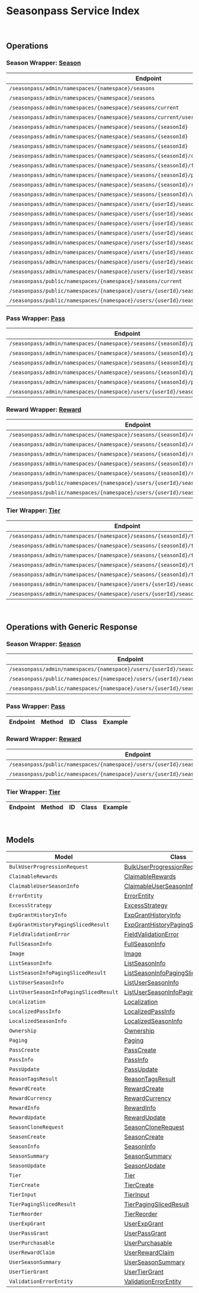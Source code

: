 # Seasonpass Service Index

&nbsp;

## Operations

### Season Wrapper:  [Season](../../AccelByte.Sdk/Api/Seasonpass/Wrapper/Season.cs)
| Endpoint | Method | ID | Class | Example |
|---|---|---|---|---|
| `/seasonpass/admin/namespaces/{namespace}/seasons` | GET | QuerySeasons | [QuerySeasons](../../AccelByte.Sdk/Api/Seasonpass/Operation/Season/QuerySeasons.cs) | [QuerySeasons](../../samples/AccelByte.Sdk.Sample.Cli/ApiCommand/Seasonpass/Season/QuerySeasons.cs) |
| `/seasonpass/admin/namespaces/{namespace}/seasons` | POST | CreateSeason | [CreateSeason](../../AccelByte.Sdk/Api/Seasonpass/Operation/Season/CreateSeason.cs) | [CreateSeason](../../samples/AccelByte.Sdk.Sample.Cli/ApiCommand/Seasonpass/Season/CreateSeason.cs) |
| `/seasonpass/admin/namespaces/{namespace}/seasons/current` | GET | GetCurrentSeason | [GetCurrentSeason](../../AccelByte.Sdk/Api/Seasonpass/Operation/Season/GetCurrentSeason.cs) | [GetCurrentSeason](../../samples/AccelByte.Sdk.Sample.Cli/ApiCommand/Seasonpass/Season/GetCurrentSeason.cs) |
| `/seasonpass/admin/namespaces/{namespace}/seasons/current/users/bulk/progression` | POST | BulkGetUserSeasonProgression | [BulkGetUserSeasonProgression](../../AccelByte.Sdk/Api/Seasonpass/Operation/Season/BulkGetUserSeasonProgression.cs) | [BulkGetUserSeasonProgression](../../samples/AccelByte.Sdk.Sample.Cli/ApiCommand/Seasonpass/Season/BulkGetUserSeasonProgression.cs) |
| `/seasonpass/admin/namespaces/{namespace}/seasons/{seasonId}` | GET | GetSeason | [GetSeason](../../AccelByte.Sdk/Api/Seasonpass/Operation/Season/GetSeason.cs) | [GetSeason](../../samples/AccelByte.Sdk.Sample.Cli/ApiCommand/Seasonpass/Season/GetSeason.cs) |
| `/seasonpass/admin/namespaces/{namespace}/seasons/{seasonId}` | DELETE | DeleteSeason | [DeleteSeason](../../AccelByte.Sdk/Api/Seasonpass/Operation/Season/DeleteSeason.cs) | [DeleteSeason](../../samples/AccelByte.Sdk.Sample.Cli/ApiCommand/Seasonpass/Season/DeleteSeason.cs) |
| `/seasonpass/admin/namespaces/{namespace}/seasons/{seasonId}` | PATCH | UpdateSeason | [UpdateSeason](../../AccelByte.Sdk/Api/Seasonpass/Operation/Season/UpdateSeason.cs) | [UpdateSeason](../../samples/AccelByte.Sdk.Sample.Cli/ApiCommand/Seasonpass/Season/UpdateSeason.cs) |
| `/seasonpass/admin/namespaces/{namespace}/seasons/{seasonId}/clone` | POST | CloneSeason | [CloneSeason](../../AccelByte.Sdk/Api/Seasonpass/Operation/Season/CloneSeason.cs) | [CloneSeason](../../samples/AccelByte.Sdk.Sample.Cli/ApiCommand/Seasonpass/Season/CloneSeason.cs) |
| `/seasonpass/admin/namespaces/{namespace}/seasons/{seasonId}/full` | GET | GetFullSeason | [GetFullSeason](../../AccelByte.Sdk/Api/Seasonpass/Operation/Season/GetFullSeason.cs) | [GetFullSeason](../../samples/AccelByte.Sdk.Sample.Cli/ApiCommand/Seasonpass/Season/GetFullSeason.cs) |
| `/seasonpass/admin/namespaces/{namespace}/seasons/{seasonId}/publish` | PUT | PublishSeason | [PublishSeason](../../AccelByte.Sdk/Api/Seasonpass/Operation/Season/PublishSeason.cs) | [PublishSeason](../../samples/AccelByte.Sdk.Sample.Cli/ApiCommand/Seasonpass/Season/PublishSeason.cs) |
| `/seasonpass/admin/namespaces/{namespace}/seasons/{seasonId}/retire` | PUT | RetireSeason | [RetireSeason](../../AccelByte.Sdk/Api/Seasonpass/Operation/Season/RetireSeason.cs) | [RetireSeason](../../samples/AccelByte.Sdk.Sample.Cli/ApiCommand/Seasonpass/Season/RetireSeason.cs) |
| `/seasonpass/admin/namespaces/{namespace}/seasons/{seasonId}/unpublish` | PUT | UnpublishSeason | [UnpublishSeason](../../AccelByte.Sdk/Api/Seasonpass/Operation/Season/UnpublishSeason.cs) | [UnpublishSeason](../../samples/AccelByte.Sdk.Sample.Cli/ApiCommand/Seasonpass/Season/UnpublishSeason.cs) |
| `/seasonpass/admin/namespaces/{namespace}/users/{userId}/seasons` | GET | GetUserParticipatedSeasons | [GetUserParticipatedSeasons](../../AccelByte.Sdk/Api/Seasonpass/Operation/Season/GetUserParticipatedSeasons.cs) | [GetUserParticipatedSeasons](../../samples/AccelByte.Sdk.Sample.Cli/ApiCommand/Seasonpass/Season/GetUserParticipatedSeasons.cs) |
| `/seasonpass/admin/namespaces/{namespace}/users/{userId}/seasons/current/passes/ownership/any` | GET | ExistsAnyPassByPassCodes | [ExistsAnyPassByPassCodes](../../AccelByte.Sdk/Api/Seasonpass/Operation/Season/ExistsAnyPassByPassCodes.cs) | [ExistsAnyPassByPassCodes](../../samples/AccelByte.Sdk.Sample.Cli/ApiCommand/Seasonpass/Season/ExistsAnyPassByPassCodes.cs) |
| `/seasonpass/admin/namespaces/{namespace}/users/{userId}/seasons/current/progression` | GET | GetCurrentUserSeasonProgression | [GetCurrentUserSeasonProgression](../../AccelByte.Sdk/Api/Seasonpass/Operation/Season/GetCurrentUserSeasonProgression.cs) | [GetCurrentUserSeasonProgression](../../samples/AccelByte.Sdk.Sample.Cli/ApiCommand/Seasonpass/Season/GetCurrentUserSeasonProgression.cs) |
| `/seasonpass/admin/namespaces/{namespace}/users/{userId}/seasons/current/purchasable` | POST | CheckSeasonPurchasable | [CheckSeasonPurchasable](../../AccelByte.Sdk/Api/Seasonpass/Operation/Season/CheckSeasonPurchasable.cs) | [CheckSeasonPurchasable](../../samples/AccelByte.Sdk.Sample.Cli/ApiCommand/Seasonpass/Season/CheckSeasonPurchasable.cs) |
| `/seasonpass/admin/namespaces/{namespace}/users/{userId}/seasons/current/reset` | DELETE | ResetUserSeason | [ResetUserSeason](../../AccelByte.Sdk/Api/Seasonpass/Operation/Season/ResetUserSeason.cs) | [ResetUserSeason](../../samples/AccelByte.Sdk.Sample.Cli/ApiCommand/Seasonpass/Season/ResetUserSeason.cs) |
| `/seasonpass/admin/namespaces/{namespace}/users/{userId}/seasons/exp/history` | GET | QueryUserExpGrantHistory | [QueryUserExpGrantHistory](../../AccelByte.Sdk/Api/Seasonpass/Operation/Season/QueryUserExpGrantHistory.cs) | [QueryUserExpGrantHistory](../../samples/AccelByte.Sdk.Sample.Cli/ApiCommand/Seasonpass/Season/QueryUserExpGrantHistory.cs) |
| `/seasonpass/admin/namespaces/{namespace}/users/{userId}/seasons/exp/history/tags` | GET | QueryUserExpGrantHistoryTag | [QueryUserExpGrantHistoryTag](../../AccelByte.Sdk/Api/Seasonpass/Operation/Season/QueryUserExpGrantHistoryTag.cs) | [QueryUserExpGrantHistoryTag](../../samples/AccelByte.Sdk.Sample.Cli/ApiCommand/Seasonpass/Season/QueryUserExpGrantHistoryTag.cs) |
| `/seasonpass/admin/namespaces/{namespace}/users/{userId}/seasons/{seasonId}/data` | GET | GetUserSeason | [GetUserSeason](../../AccelByte.Sdk/Api/Seasonpass/Operation/Season/GetUserSeason.cs) | [GetUserSeason](../../samples/AccelByte.Sdk.Sample.Cli/ApiCommand/Seasonpass/Season/GetUserSeason.cs) |
| `/seasonpass/public/namespaces/{namespace}/seasons/current` | GET | PublicGetCurrentSeason | [PublicGetCurrentSeason](../../AccelByte.Sdk/Api/Seasonpass/Operation/Season/PublicGetCurrentSeason.cs) | [PublicGetCurrentSeason](../../samples/AccelByte.Sdk.Sample.Cli/ApiCommand/Seasonpass/Season/PublicGetCurrentSeason.cs) |
| `/seasonpass/public/namespaces/{namespace}/users/{userId}/seasons/current/data` | GET | PublicGetCurrentUserSeason | [PublicGetCurrentUserSeason](../../AccelByte.Sdk/Api/Seasonpass/Operation/Season/PublicGetCurrentUserSeason.cs) | [PublicGetCurrentUserSeason](../../samples/AccelByte.Sdk.Sample.Cli/ApiCommand/Seasonpass/Season/PublicGetCurrentUserSeason.cs) |
| `/seasonpass/public/namespaces/{namespace}/users/{userId}/seasons/{seasonId}/data` | GET | PublicGetUserSeason | [PublicGetUserSeason](../../AccelByte.Sdk/Api/Seasonpass/Operation/Season/PublicGetUserSeason.cs) | [PublicGetUserSeason](../../samples/AccelByte.Sdk.Sample.Cli/ApiCommand/Seasonpass/Season/PublicGetUserSeason.cs) |

### Pass Wrapper:  [Pass](../../AccelByte.Sdk/Api/Seasonpass/Wrapper/Pass.cs)
| Endpoint | Method | ID | Class | Example |
|---|---|---|---|---|
| `/seasonpass/admin/namespaces/{namespace}/seasons/{seasonId}/passes` | GET | QueryPasses | [QueryPasses](../../AccelByte.Sdk/Api/Seasonpass/Operation/Pass/QueryPasses.cs) | [QueryPasses](../../samples/AccelByte.Sdk.Sample.Cli/ApiCommand/Seasonpass/Pass/QueryPasses.cs) |
| `/seasonpass/admin/namespaces/{namespace}/seasons/{seasonId}/passes` | POST | CreatePass | [CreatePass](../../AccelByte.Sdk/Api/Seasonpass/Operation/Pass/CreatePass.cs) | [CreatePass](../../samples/AccelByte.Sdk.Sample.Cli/ApiCommand/Seasonpass/Pass/CreatePass.cs) |
| `/seasonpass/admin/namespaces/{namespace}/seasons/{seasonId}/passes/{code}` | GET | GetPass | [GetPass](../../AccelByte.Sdk/Api/Seasonpass/Operation/Pass/GetPass.cs) | [GetPass](../../samples/AccelByte.Sdk.Sample.Cli/ApiCommand/Seasonpass/Pass/GetPass.cs) |
| `/seasonpass/admin/namespaces/{namespace}/seasons/{seasonId}/passes/{code}` | DELETE | DeletePass | [DeletePass](../../AccelByte.Sdk/Api/Seasonpass/Operation/Pass/DeletePass.cs) | [DeletePass](../../samples/AccelByte.Sdk.Sample.Cli/ApiCommand/Seasonpass/Pass/DeletePass.cs) |
| `/seasonpass/admin/namespaces/{namespace}/seasons/{seasonId}/passes/{code}` | PATCH | UpdatePass | [UpdatePass](../../AccelByte.Sdk/Api/Seasonpass/Operation/Pass/UpdatePass.cs) | [UpdatePass](../../samples/AccelByte.Sdk.Sample.Cli/ApiCommand/Seasonpass/Pass/UpdatePass.cs) |
| `/seasonpass/admin/namespaces/{namespace}/users/{userId}/seasons/current/passes` | POST | GrantUserPass | [GrantUserPass](../../AccelByte.Sdk/Api/Seasonpass/Operation/Pass/GrantUserPass.cs) | [GrantUserPass](../../samples/AccelByte.Sdk.Sample.Cli/ApiCommand/Seasonpass/Pass/GrantUserPass.cs) |

### Reward Wrapper:  [Reward](../../AccelByte.Sdk/Api/Seasonpass/Wrapper/Reward.cs)
| Endpoint | Method | ID | Class | Example |
|---|---|---|---|---|
| `/seasonpass/admin/namespaces/{namespace}/seasons/{seasonId}/rewards` | GET | QueryRewards | [QueryRewards](../../AccelByte.Sdk/Api/Seasonpass/Operation/Reward/QueryRewards.cs) | [QueryRewards](../../samples/AccelByte.Sdk.Sample.Cli/ApiCommand/Seasonpass/Reward/QueryRewards.cs) |
| `/seasonpass/admin/namespaces/{namespace}/seasons/{seasonId}/rewards` | POST | CreateReward | [CreateReward](../../AccelByte.Sdk/Api/Seasonpass/Operation/Reward/CreateReward.cs) | [CreateReward](../../samples/AccelByte.Sdk.Sample.Cli/ApiCommand/Seasonpass/Reward/CreateReward.cs) |
| `/seasonpass/admin/namespaces/{namespace}/seasons/{seasonId}/rewards/{code}` | GET | GetReward | [GetReward](../../AccelByte.Sdk/Api/Seasonpass/Operation/Reward/GetReward.cs) | [GetReward](../../samples/AccelByte.Sdk.Sample.Cli/ApiCommand/Seasonpass/Reward/GetReward.cs) |
| `/seasonpass/admin/namespaces/{namespace}/seasons/{seasonId}/rewards/{code}` | DELETE | DeleteReward | [DeleteReward](../../AccelByte.Sdk/Api/Seasonpass/Operation/Reward/DeleteReward.cs) | [DeleteReward](../../samples/AccelByte.Sdk.Sample.Cli/ApiCommand/Seasonpass/Reward/DeleteReward.cs) |
| `/seasonpass/admin/namespaces/{namespace}/seasons/{seasonId}/rewards/{code}` | PATCH | UpdateReward | [UpdateReward](../../AccelByte.Sdk/Api/Seasonpass/Operation/Reward/UpdateReward.cs) | [UpdateReward](../../samples/AccelByte.Sdk.Sample.Cli/ApiCommand/Seasonpass/Reward/UpdateReward.cs) |
| `/seasonpass/public/namespaces/{namespace}/users/{userId}/seasons/current/rewards` | POST | PublicClaimUserReward | [PublicClaimUserReward](../../AccelByte.Sdk/Api/Seasonpass/Operation/Reward/PublicClaimUserReward.cs) | [PublicClaimUserReward](../../samples/AccelByte.Sdk.Sample.Cli/ApiCommand/Seasonpass/Reward/PublicClaimUserReward.cs) |
| `/seasonpass/public/namespaces/{namespace}/users/{userId}/seasons/current/rewards/bulk` | POST | PublicBulkClaimUserRewards | [PublicBulkClaimUserRewards](../../AccelByte.Sdk/Api/Seasonpass/Operation/Reward/PublicBulkClaimUserRewards.cs) | [PublicBulkClaimUserRewards](../../samples/AccelByte.Sdk.Sample.Cli/ApiCommand/Seasonpass/Reward/PublicBulkClaimUserRewards.cs) |

### Tier Wrapper:  [Tier](../../AccelByte.Sdk/Api/Seasonpass/Wrapper/Tier.cs)
| Endpoint | Method | ID | Class | Example |
|---|---|---|---|---|
| `/seasonpass/admin/namespaces/{namespace}/seasons/{seasonId}/tiers` | GET | QueryTiers | [QueryTiers](../../AccelByte.Sdk/Api/Seasonpass/Operation/Tier/QueryTiers.cs) | [QueryTiers](../../samples/AccelByte.Sdk.Sample.Cli/ApiCommand/Seasonpass/Tier/QueryTiers.cs) |
| `/seasonpass/admin/namespaces/{namespace}/seasons/{seasonId}/tiers` | POST | CreateTier | [CreateTier](../../AccelByte.Sdk/Api/Seasonpass/Operation/Tier/CreateTier.cs) | [CreateTier](../../samples/AccelByte.Sdk.Sample.Cli/ApiCommand/Seasonpass/Tier/CreateTier.cs) |
| `/seasonpass/admin/namespaces/{namespace}/seasons/{seasonId}/tiers/{id}` | PUT | UpdateTier | [UpdateTier](../../AccelByte.Sdk/Api/Seasonpass/Operation/Tier/UpdateTier.cs) | [UpdateTier](../../samples/AccelByte.Sdk.Sample.Cli/ApiCommand/Seasonpass/Tier/UpdateTier.cs) |
| `/seasonpass/admin/namespaces/{namespace}/seasons/{seasonId}/tiers/{id}` | DELETE | DeleteTier | [DeleteTier](../../AccelByte.Sdk/Api/Seasonpass/Operation/Tier/DeleteTier.cs) | [DeleteTier](../../samples/AccelByte.Sdk.Sample.Cli/ApiCommand/Seasonpass/Tier/DeleteTier.cs) |
| `/seasonpass/admin/namespaces/{namespace}/seasons/{seasonId}/tiers/{id}/reorder` | PUT | ReorderTier | [ReorderTier](../../AccelByte.Sdk/Api/Seasonpass/Operation/Tier/ReorderTier.cs) | [ReorderTier](../../samples/AccelByte.Sdk.Sample.Cli/ApiCommand/Seasonpass/Tier/ReorderTier.cs) |
| `/seasonpass/admin/namespaces/{namespace}/users/{userId}/seasons/current/exp` | POST | GrantUserExp | [GrantUserExp](../../AccelByte.Sdk/Api/Seasonpass/Operation/Tier/GrantUserExp.cs) | [GrantUserExp](../../samples/AccelByte.Sdk.Sample.Cli/ApiCommand/Seasonpass/Tier/GrantUserExp.cs) |
| `/seasonpass/admin/namespaces/{namespace}/users/{userId}/seasons/current/tiers` | POST | GrantUserTier | [GrantUserTier](../../AccelByte.Sdk/Api/Seasonpass/Operation/Tier/GrantUserTier.cs) | [GrantUserTier](../../samples/AccelByte.Sdk.Sample.Cli/ApiCommand/Seasonpass/Tier/GrantUserTier.cs) |


&nbsp;

## Operations with Generic Response

### Season Wrapper:  [Season](../../AccelByte.Sdk/Api/Seasonpass/Wrapper/Season.cs)
| Endpoint | Method | ID | Class | Example |
|---|---|---|---|---|
| `/seasonpass/admin/namespaces/{namespace}/users/{userId}/seasons/{seasonId}/data` | GET | GetUserSeason | [GetUserSeason](../../AccelByte.Sdk/Api/Seasonpass/Operation/Season/GetUserSeason.cs) | [GetUserSeason](../../samples/AccelByte.Sdk.Sample.Cli/ApiCommand/Seasonpass/Season/GetUserSeason.cs) |
| `/seasonpass/public/namespaces/{namespace}/users/{userId}/seasons/current/data` | GET | PublicGetCurrentUserSeason | [PublicGetCurrentUserSeason](../../AccelByte.Sdk/Api/Seasonpass/Operation/Season/PublicGetCurrentUserSeason.cs) | [PublicGetCurrentUserSeason](../../samples/AccelByte.Sdk.Sample.Cli/ApiCommand/Seasonpass/Season/PublicGetCurrentUserSeason.cs) |
| `/seasonpass/public/namespaces/{namespace}/users/{userId}/seasons/{seasonId}/data` | GET | PublicGetUserSeason | [PublicGetUserSeason](../../AccelByte.Sdk/Api/Seasonpass/Operation/Season/PublicGetUserSeason.cs) | [PublicGetUserSeason](../../samples/AccelByte.Sdk.Sample.Cli/ApiCommand/Seasonpass/Season/PublicGetUserSeason.cs) |

### Pass Wrapper:  [Pass](../../AccelByte.Sdk/Api/Seasonpass/Wrapper/Pass.cs)
| Endpoint | Method | ID | Class | Example |
|---|---|---|---|---|

### Reward Wrapper:  [Reward](../../AccelByte.Sdk/Api/Seasonpass/Wrapper/Reward.cs)
| Endpoint | Method | ID | Class | Example |
|---|---|---|---|---|
| `/seasonpass/public/namespaces/{namespace}/users/{userId}/seasons/current/rewards` | POST | PublicClaimUserReward | [PublicClaimUserReward](../../AccelByte.Sdk/Api/Seasonpass/Operation/Reward/PublicClaimUserReward.cs) | [PublicClaimUserReward](../../samples/AccelByte.Sdk.Sample.Cli/ApiCommand/Seasonpass/Reward/PublicClaimUserReward.cs) |
| `/seasonpass/public/namespaces/{namespace}/users/{userId}/seasons/current/rewards/bulk` | POST | PublicBulkClaimUserRewards | [PublicBulkClaimUserRewards](../../AccelByte.Sdk/Api/Seasonpass/Operation/Reward/PublicBulkClaimUserRewards.cs) | [PublicBulkClaimUserRewards](../../samples/AccelByte.Sdk.Sample.Cli/ApiCommand/Seasonpass/Reward/PublicBulkClaimUserRewards.cs) |

### Tier Wrapper:  [Tier](../../AccelByte.Sdk/Api/Seasonpass/Wrapper/Tier.cs)
| Endpoint | Method | ID | Class | Example |
|---|---|---|---|---|


&nbsp;

## Models

| Model | Class |
|---|---|
| `BulkUserProgressionRequest` | [BulkUserProgressionRequest](../../AccelByte.Sdk/Api/Seasonpass/Model/BulkUserProgressionRequest.cs) |
| `ClaimableRewards` | [ClaimableRewards](../../AccelByte.Sdk/Api/Seasonpass/Model/ClaimableRewards.cs) |
| `ClaimableUserSeasonInfo` | [ClaimableUserSeasonInfo](../../AccelByte.Sdk/Api/Seasonpass/Model/ClaimableUserSeasonInfo.cs) |
| `ErrorEntity` | [ErrorEntity](../../AccelByte.Sdk/Api/Seasonpass/Model/ErrorEntity.cs) |
| `ExcessStrategy` | [ExcessStrategy](../../AccelByte.Sdk/Api/Seasonpass/Model/ExcessStrategy.cs) |
| `ExpGrantHistoryInfo` | [ExpGrantHistoryInfo](../../AccelByte.Sdk/Api/Seasonpass/Model/ExpGrantHistoryInfo.cs) |
| `ExpGrantHistoryPagingSlicedResult` | [ExpGrantHistoryPagingSlicedResult](../../AccelByte.Sdk/Api/Seasonpass/Model/ExpGrantHistoryPagingSlicedResult.cs) |
| `FieldValidationError` | [FieldValidationError](../../AccelByte.Sdk/Api/Seasonpass/Model/FieldValidationError.cs) |
| `FullSeasonInfo` | [FullSeasonInfo](../../AccelByte.Sdk/Api/Seasonpass/Model/FullSeasonInfo.cs) |
| `Image` | [Image](../../AccelByte.Sdk/Api/Seasonpass/Model/Image.cs) |
| `ListSeasonInfo` | [ListSeasonInfo](../../AccelByte.Sdk/Api/Seasonpass/Model/ListSeasonInfo.cs) |
| `ListSeasonInfoPagingSlicedResult` | [ListSeasonInfoPagingSlicedResult](../../AccelByte.Sdk/Api/Seasonpass/Model/ListSeasonInfoPagingSlicedResult.cs) |
| `ListUserSeasonInfo` | [ListUserSeasonInfo](../../AccelByte.Sdk/Api/Seasonpass/Model/ListUserSeasonInfo.cs) |
| `ListUserSeasonInfoPagingSlicedResult` | [ListUserSeasonInfoPagingSlicedResult](../../AccelByte.Sdk/Api/Seasonpass/Model/ListUserSeasonInfoPagingSlicedResult.cs) |
| `Localization` | [Localization](../../AccelByte.Sdk/Api/Seasonpass/Model/Localization.cs) |
| `LocalizedPassInfo` | [LocalizedPassInfo](../../AccelByte.Sdk/Api/Seasonpass/Model/LocalizedPassInfo.cs) |
| `LocalizedSeasonInfo` | [LocalizedSeasonInfo](../../AccelByte.Sdk/Api/Seasonpass/Model/LocalizedSeasonInfo.cs) |
| `Ownership` | [Ownership](../../AccelByte.Sdk/Api/Seasonpass/Model/Ownership.cs) |
| `Paging` | [Paging](../../AccelByte.Sdk/Api/Seasonpass/Model/Paging.cs) |
| `PassCreate` | [PassCreate](../../AccelByte.Sdk/Api/Seasonpass/Model/PassCreate.cs) |
| `PassInfo` | [PassInfo](../../AccelByte.Sdk/Api/Seasonpass/Model/PassInfo.cs) |
| `PassUpdate` | [PassUpdate](../../AccelByte.Sdk/Api/Seasonpass/Model/PassUpdate.cs) |
| `ReasonTagsResult` | [ReasonTagsResult](../../AccelByte.Sdk/Api/Seasonpass/Model/ReasonTagsResult.cs) |
| `RewardCreate` | [RewardCreate](../../AccelByte.Sdk/Api/Seasonpass/Model/RewardCreate.cs) |
| `RewardCurrency` | [RewardCurrency](../../AccelByte.Sdk/Api/Seasonpass/Model/RewardCurrency.cs) |
| `RewardInfo` | [RewardInfo](../../AccelByte.Sdk/Api/Seasonpass/Model/RewardInfo.cs) |
| `RewardUpdate` | [RewardUpdate](../../AccelByte.Sdk/Api/Seasonpass/Model/RewardUpdate.cs) |
| `SeasonCloneRequest` | [SeasonCloneRequest](../../AccelByte.Sdk/Api/Seasonpass/Model/SeasonCloneRequest.cs) |
| `SeasonCreate` | [SeasonCreate](../../AccelByte.Sdk/Api/Seasonpass/Model/SeasonCreate.cs) |
| `SeasonInfo` | [SeasonInfo](../../AccelByte.Sdk/Api/Seasonpass/Model/SeasonInfo.cs) |
| `SeasonSummary` | [SeasonSummary](../../AccelByte.Sdk/Api/Seasonpass/Model/SeasonSummary.cs) |
| `SeasonUpdate` | [SeasonUpdate](../../AccelByte.Sdk/Api/Seasonpass/Model/SeasonUpdate.cs) |
| `Tier` | [Tier](../../AccelByte.Sdk/Api/Seasonpass/Model/Tier.cs) |
| `TierCreate` | [TierCreate](../../AccelByte.Sdk/Api/Seasonpass/Model/TierCreate.cs) |
| `TierInput` | [TierInput](../../AccelByte.Sdk/Api/Seasonpass/Model/TierInput.cs) |
| `TierPagingSlicedResult` | [TierPagingSlicedResult](../../AccelByte.Sdk/Api/Seasonpass/Model/TierPagingSlicedResult.cs) |
| `TierReorder` | [TierReorder](../../AccelByte.Sdk/Api/Seasonpass/Model/TierReorder.cs) |
| `UserExpGrant` | [UserExpGrant](../../AccelByte.Sdk/Api/Seasonpass/Model/UserExpGrant.cs) |
| `UserPassGrant` | [UserPassGrant](../../AccelByte.Sdk/Api/Seasonpass/Model/UserPassGrant.cs) |
| `UserPurchasable` | [UserPurchasable](../../AccelByte.Sdk/Api/Seasonpass/Model/UserPurchasable.cs) |
| `UserRewardClaim` | [UserRewardClaim](../../AccelByte.Sdk/Api/Seasonpass/Model/UserRewardClaim.cs) |
| `UserSeasonSummary` | [UserSeasonSummary](../../AccelByte.Sdk/Api/Seasonpass/Model/UserSeasonSummary.cs) |
| `UserTierGrant` | [UserTierGrant](../../AccelByte.Sdk/Api/Seasonpass/Model/UserTierGrant.cs) |
| `ValidationErrorEntity` | [ValidationErrorEntity](../../AccelByte.Sdk/Api/Seasonpass/Model/ValidationErrorEntity.cs) |
